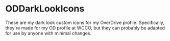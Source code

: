 # ODDarkLookIcons

These are my dark look custom icons for my OverDrive profile. Specifically, they're made for my OD profile at WCCO, but they can probably be adapted for use by anyone with minimal changes.
